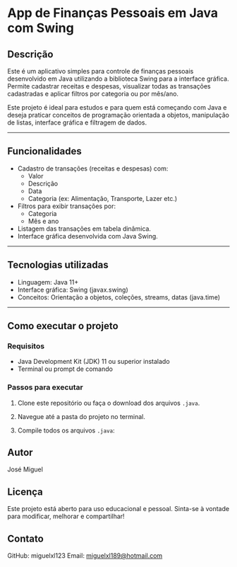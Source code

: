 # App de Finanças Pessoais em Java com Swing

## Descrição

Este é um aplicativo simples para controle de finanças pessoais desenvolvido em Java utilizando a biblioteca Swing para a interface gráfica.  
Permite cadastrar receitas e despesas, visualizar todas as transações cadastradas e aplicar filtros por categoria ou por mês/ano.

Este projeto é ideal para estudos e para quem está começando com Java e deseja praticar conceitos de programação orientada a objetos, manipulação de listas, interface gráfica e filtragem de dados.

---

## Funcionalidades

- Cadastro de transações (receitas e despesas) com:
  - Valor
  - Descrição
  - Data
  - Categoria (ex: Alimentação, Transporte, Lazer etc.)
- Filtros para exibir transações por:
  - Categoria
  - Mês e ano
- Listagem das transações em tabela dinâmica.
- Interface gráfica desenvolvida com Java Swing.

---

## Tecnologias utilizadas

- Linguagem: Java 11+
- Interface gráfica: Swing (javax.swing)
- Conceitos: Orientação a objetos, coleções, streams, datas (java.time)

---

## Como executar o projeto

### Requisitos

- Java Development Kit (JDK) 11 ou superior instalado
- Terminal ou prompt de comando

### Passos para executar

1. Clone este repositório ou faça o download dos arquivos `.java`.

2. Navegue até a pasta do projeto no terminal.

3. Compile todos os arquivos `.java`:


## Autor
José Miguel

## Licença
Este projeto está aberto para uso educacional e pessoal.
Sinta-se à vontade para modificar, melhorar e compartilhar!

## Contato
GitHub: miguelxl123
Email: miguelxl189@hotmail.com



